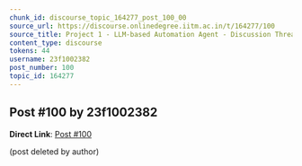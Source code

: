 ```yaml
---
chunk_id: discourse_topic_164277_post_100_00
source_url: https://discourse.onlinedegree.iitm.ac.in/t/164277/100
source_title: Project 1 - LLM-based Automation Agent - Discussion Thread [TDS Jan 2025]
content_type: discourse
tokens: 44
username: 23f1002382
post_number: 100
topic_id: 164277
---
```


## Post #100 by 23f1002382

**Direct Link**: [Post #100](https://discourse.onlinedegree.iitm.ac.in/t/164277/100)

(post deleted by author)

